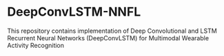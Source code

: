 # DeepConvLSTM-NNFL
This repository contains implementation of Deep Convolutional and LSTM Recurrent Neural Networks (DeepConvLSTM) for Multimodal Wearable Activity Recognition
